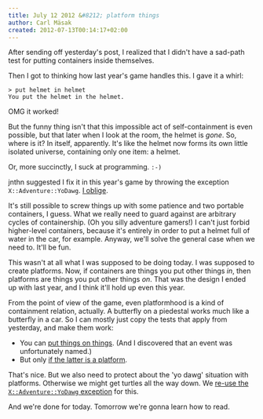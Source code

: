 ```yaml
---
title: July 12 2012 &#8212; platform things
author: Carl Mäsak
created: 2012-07-13T00:14:17+02:00
---
```

After sending off yesterday's post, I realized that I didn't have a sad-path
test for putting containers inside themselves.

Then I got to thinking how last year's game handles this. I gave it a whirl:

    > put helmet in helmet
    You put the helmet in the helmet.

OMG it worked!

But the funny thing isn't that this impossible act of self-containment is even
possible, but that later when I look at the room, the helmet is *gone*. So,
where is it? In itself, apparently. It's like the helmet now forms its own
little isolated universe, containing only one item: a helmet.

Or, more succinctly, I suck at programming. `:-)`

jnthn suggested I fix it in this year's game by throwing the exception
`X::Adventure::YoDawg`. [I
oblige](https://github.com/masak/crypt/commit/71900d3fe6283d37abdd63661840fcc8578bb9a0).

It's still possible to screw things up with some patience and two portable
containers, I guess. What we really need to guard against are arbitrary cycles
of containership. (Oh you silly adventure gamers!) I can't just forbid
higher-level containers, because it's entirely in order to put a helmet full of
water in the car, for example. Anyway, we'll solve the general case when we
need to. It'll be fun.

This wasn't at all what I was supposed to be doing today. I was supposed to
create platforms. Now, if containers are things you put other things *in*, then
platforms are things you put other things *on*. That was the design I ended up
with last year, and I think it'll hold up even this year.

From the point of view of the game, even platformhood is a kind of containment
relation, actually. A butterfly on a piedestal works much like a butterfly in a
car. So I can mostly just copy the tests that apply from yesterday, and make
them work:

* You can [put things on
  things](https://github.com/masak/crypt/commit/f125f79284baf33c2696f762115f82404f0e0dad).
(And I discovered that an event was unfortunately named.)
* But only [if the latter is a
  platform](https://github.com/masak/crypt/commit/6d2119f9f9d0678f78b0bc28f2406c6ce642bd80).

That's nice. But we also need to protect about the 'yo dawg' situation with
platforms. Otherwise we might get turtles all the way down. We [re-use the
`X::Adventure::YoDawg`
exception](https://github.com/masak/crypt/commit/576954e2faa792bb82329f313f1f503561ed8c52)
for this.

And we're done for today. Tomorrow we're gonna learn how to read.
